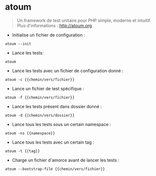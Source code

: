 # atoum

> Un framework de test unitaire pour PHP simple, moderne et intuitif.
> Plus d'informations : <http://atoum.org>.

- Initialise un fichier de configuration :

`atoum --init`

- Lance les tests:

`atoum`

- Lance les tests avec un fichier de configuration donné :

`atoum -c {{chemin/vers/fichier}}`

- Lance un fichier de test spécifique :

`atoum -f {{chemin/vers/fichier}}`

- Lance les tests présent dans dossier donné :

`atoum -d {{chemin/vers/dossier}}`

- Lance tous les tests sous un certain namespace :

`atoum -ns {{namespace}}`

- Lance tous les tests avec un certain tag :

`atoum -t {{tag}}`

- Charge un fichier d'amorce avant de lancer les tests :

`atoum --bootstrap-file {{chemin/vers/fichier}}`
